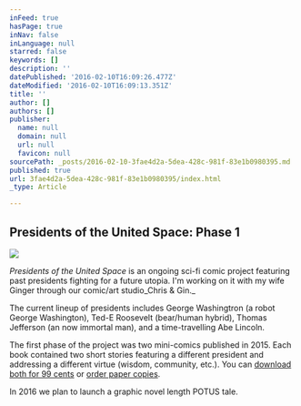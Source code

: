 ```yaml
---
inFeed: true
hasPage: true
inNav: false
inLanguage: null
starred: false
keywords: []
description: ''
datePublished: '2016-02-10T16:09:26.477Z'
dateModified: '2016-02-10T16:09:13.351Z'
title: ''
author: []
authors: []
publisher:
  name: null
  domain: null
  url: null
  favicon: null
sourcePath: _posts/2016-02-10-3fae4d2a-5dea-428c-981f-83e1b0980395.md
published: true
url: 3fae4d2a-5dea-428c-981f-83e1b0980395/index.html
_type: Article

---
```

## Presidents of the United Space: Phase 1
![](https://the-grid-user-content.s3-us-west-2.amazonaws.com/812c2d9d-c5a0-4279-b350-186ee309db15.png)

_Presidents of the United Space_ is an ongoing sci-fi comic project featuring past presidents fighting for a future utopia. I'm working on it with my wife Ginger through our comic/art studio_Chris & Gin._

The current lineup of presidents includes George Washingtron (a robot George Washington), Ted-E Roosevelt (bear/human hybrid), Thomas Jefferson (an now immortal man), and a time-travelling Abe Lincoln.

The first phase of the project was two mini-comics published in 2015\. Each book contained two short stories featuring a different president and addressing a different virtue (wisdom, community, etc.). You can [download both for 99 cents][0] or [order paper copies][1].

In 2016 we plan to launch a graphic novel length POTUS tale. 

[0]: https://gumroad.com/chrisandgin
[1]: https://squareup.com/market/chrisandgin#_=_